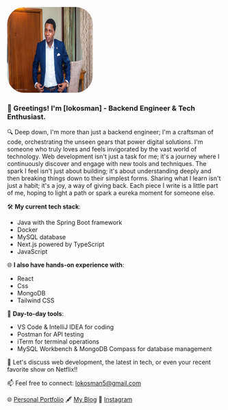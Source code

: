 <img src="/images/DSC_0846.jpg" width="200" height="200" style="border-radius:20%;">

### 🌟 Greetings! I'm [lokosman] - Backend Engineer & Tech Enthusiast.

🔍 Deep down, I'm more than just a backend engineer; I'm a craftsman of code, orchestrating the unseen gears that power digital solutions. I'm someone who truly loves and feels invigorated by the vast world of technology. Web development isn't just a task for me; it's a journey where I continuously discover and engage with new tools and techniques. The spark I feel isn't just about building; it's about understanding deeply and then breaking things down to their simplest forms. Sharing what I learn isn't just a habit; it's a joy, a way of giving back. Each piece I write is a little part of me, hoping to light a path or spark a eureka moment for someone else.


🛠 **My current tech stack**:
- Java with the Spring Boot framework
- Docker
- MySQL database
- Next.js powered by TypeScript
- JavaScript

🌐 **I also have hands-on experience with**:
- React
- Css
- MongoDB
- Tailwind CSS

🔧 **Day-to-day tools**:
- VS Code & IntelliJ IDEA for coding
- Postman for API testing
- iTerm for terminal operations
- MySQL Workbench & MongoDB Compass for database management

💬 Let's discuss web development, the latest in tech, or even your recent favorite show on Netflix!!

📫 Feel free to connect: [lokosman5@gmail.com](mailto:lokosman5@gmail.com)

🌐 [Personal Portfolio](#) 
🖋 [My Blog](https://lokos-write.hashnode.dev/)
📸 [Instagram](#)
